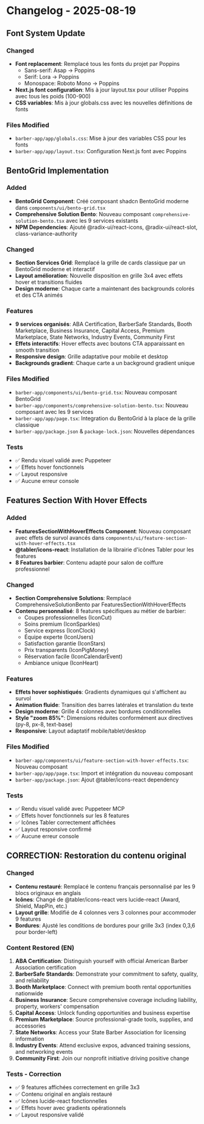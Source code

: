 # Changelog - 2025-08-19

## Font System Update

### Changed
- **Font replacement**: Remplacé tous les fonts du projet par Poppins
  - Sans-serif: Asap → Poppins
  - Serif: Lora → Poppins  
  - Monospace: Roboto Mono → Poppins
- **Next.js font configuration**: Mis à jour layout.tsx pour utiliser Poppins avec tous les poids (100-900)
- **CSS variables**: Mis à jour globals.css avec les nouvelles définitions de fonts

### Files Modified
- `barber-app/app/globals.css`: Mise à jour des variables CSS pour les fonts
- `barber-app/app/layout.tsx`: Configuration Next.js font avec Poppins

## BentoGrid Implementation

### Added
- **BentoGrid Component**: Créé composant shadcn BentoGrid moderne dans `components/ui/bento-grid.tsx`
- **Comprehensive Solution Bento**: Nouveau composant `comprehensive-solution-bento.tsx` avec les 9 services existants
- **NPM Dependencies**: Ajouté @radix-ui/react-icons, @radix-ui/react-slot, class-variance-authority

### Changed
- **Section Services Grid**: Remplacé la grille de cards classique par un BentoGrid moderne et interactif
- **Layout amélioration**: Nouvelle disposition en grille 3x4 avec effets hover et transitions fluides
- **Design moderne**: Chaque carte a maintenant des backgrounds colorés et des CTA animés

### Features
- **9 services organisés**: ABA Certification, BarberSafe Standards, Booth Marketplace, Business Insurance, Capital Access, Premium Marketplace, State Networks, Industry Events, Community First
- **Effets interactifs**: Hover effects avec boutons CTA apparaissant en smooth transition
- **Responsive design**: Grille adaptative pour mobile et desktop
- **Backgrounds gradient**: Chaque carte a un background gradient unique

### Files Modified
- `barber-app/components/ui/bento-grid.tsx`: Nouveau composant BentoGrid
- `barber-app/components/comprehensive-solution-bento.tsx`: Nouveau composant avec les 9 services
- `barber-app/app/page.tsx`: Integration du BentoGrid à la place de la grille classique
- `barber-app/package.json` & `package-lock.json`: Nouvelles dépendances

### Tests
- ✅ Rendu visuel validé avec Puppeteer
- ✅ Effets hover fonctionnels 
- ✅ Layout responsive
- ✅ Aucune erreur console

## Features Section With Hover Effects

### Added
- **FeaturesSectionWithHoverEffects Component**: Nouveau composant avec effets de survol avancés dans `components/ui/feature-section-with-hover-effects.tsx`
- **@tabler/icons-react**: Installation de la librairie d'icônes Tabler pour les features
- **8 Features barbier**: Contenu adapté pour salon de coiffure professionnel

### Changed  
- **Section Comprehensive Solutions**: Remplacé ComprehensiveSolutionBento par FeaturesSectionWithHoverEffects
- **Contenu personnalisé**: 8 features spécifiques au métier de barbier:
  - Coupes professionnelles (IconCut)
  - Soins premium (IconSparkles)
  - Service express (IconClock)
  - Équipe experte (IconUsers)
  - Satisfaction garantie (IconStars)
  - Prix transparents (IconPigMoney)
  - Réservation facile (IconCalendarEvent)
  - Ambiance unique (IconHeart)

### Features
- **Effets hover sophistiqués**: Gradients dynamiques qui s'affichent au survol
- **Animation fluide**: Transition des barres latérales et translation du texte
- **Design moderne**: Grille 4 colonnes avec bordures conditionnelles
- **Style "zoom 85%"**: Dimensions réduites conformément aux directives (py-8, px-8, text-base)
- **Responsive**: Layout adaptatif mobile/tablet/desktop

### Files Modified
- `barber-app/components/ui/feature-section-with-hover-effects.tsx`: Nouveau composant
- `barber-app/app/page.tsx`: Import et intégration du nouveau composant
- `barber-app/package.json`: Ajout @tabler/icons-react dependency

### Tests
- ✅ Rendu visuel validé avec Puppeteer MCP
- ✅ Effets hover fonctionnels sur les 8 features
- ✅ Icônes Tabler correctement affichées
- ✅ Layout responsive confirmé
- ✅ Aucune erreur console

## CORRECTION: Restoration du contenu original

### Changed
- **Contenu restauré**: Remplacé le contenu français personnalisé par les 9 blocs originaux en anglais
- **Icônes**: Changé de @tabler/icons-react vers lucide-react (Award, Shield, MapPin, etc.)
- **Layout grille**: Modifié de 4 colonnes vers 3 colonnes pour accommoder 9 features
- **Bordures**: Ajusté les conditions de bordures pour grille 3x3 (index 0,3,6 pour border-left)

### Content Restored (EN)
1. **ABA Certification**: Distinguish yourself with official American Barber Association certification
2. **BarberSafe Standards**: Demonstrate your commitment to safety, quality, and reliability
3. **Booth Marketplace**: Connect with premium booth rental opportunities nationwide
4. **Business Insurance**: Secure comprehensive coverage including liability, property, workers' compensation
5. **Capital Access**: Unlock funding opportunities and business expertise
6. **Premium Marketplace**: Source professional-grade tools, supplies, and accessories
7. **State Networks**: Access your State Barber Association for licensing information
8. **Industry Events**: Attend exclusive expos, advanced training sessions, and networking events
9. **Community First**: Join our nonprofit initiative driving positive change

### Tests - Correction
- ✅ 9 features affichées correctement en grille 3x3
- ✅ Contenu original en anglais restauré
- ✅ Icônes lucide-react fonctionnelles
- ✅ Effets hover avec gradients opérationnels
- ✅ Layout responsive validé